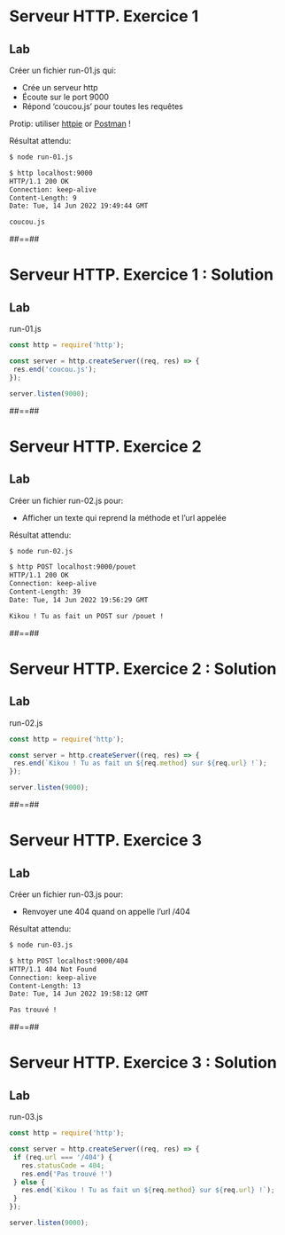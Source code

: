 <!-- .slide: class="exercice" -->
# Serveur HTTP. Exercice 1

## Lab

Créer un fichier run-01.js qui:
* Crée un serveur http
* Écoute sur le port 9000
* Répond ‘coucou.js’ pour toutes les requêtes

Protip: utiliser [httpie](https://github.com/jkbrzt/httpie) or [Postman](https://www.postman.com/) !

Résultat attendu:

```bash
$ node run-01.js
```

```bash
$ http localhost:9000
HTTP/1.1 200 OK
Connection: keep-alive
Content-Length: 9
Date: Tue, 14 Jun 2022 19:49:44 GMT

coucou.js
```

##==##
<!-- .slide: class="exercice with-code" -->
# Serveur HTTP. Exercice 1 : Solution

## Lab

run-01.js

```javascript []
const http = require('http');

const server = http.createServer((req, res) => {
 res.end('coucou.js');
});

server.listen(9000);
```

##==##
<!-- .slide: class="exercice" -->
# Serveur HTTP. Exercice 2

## Lab

Créer un fichier run-02.js pour:
* Afficher un texte qui reprend la méthode et l’url appelée

Résultat attendu:

```bash
$ node run-02.js
```

```bash
$ http POST localhost:9000/pouet                                                            
HTTP/1.1 200 OK
Connection: keep-alive
Content-Length: 39
Date: Tue, 14 Jun 2022 19:56:29 GMT

Kikou ! Tu as fait un POST sur /pouet !
```

##==##
<!-- .slide: class="exercice with-code" -->
# Serveur HTTP. Exercice 2 : Solution

## Lab

run-02.js
```javascript []
const http = require('http');

const server = http.createServer((req, res) => {
 res.end(`Kikou ! Tu as fait un ${req.method} sur ${req.url} !`);
});

server.listen(9000);
```

##==##
<!-- .slide: class="exercice" -->
# Serveur HTTP. Exercice 3

## Lab

Créer un fichier run-03.js pour:
* Renvoyer une 404 quand on appelle l’url /404

Résultat attendu:

```bash
$ node run-03.js
```

```bash
$ http POST localhost:9000/404  
HTTP/1.1 404 Not Found
Connection: keep-alive
Content-Length: 13
Date: Tue, 14 Jun 2022 19:58:12 GMT

Pas trouvé !
```

##==##
<!-- .slide: class="exercice with-code" -->
# Serveur HTTP. Exercice 3 : Solution

## Lab


run-03.js
```javascript []
const http = require('http');

const server = http.createServer((req, res) => {
 if (req.url === '/404') {
   res.statusCode = 404;
   res.end('Pas trouvé !')
 } else {
   res.end(`Kikou ! Tu as fait un ${req.method} sur ${req.url} !`);
 }
});

server.listen(9000);
```